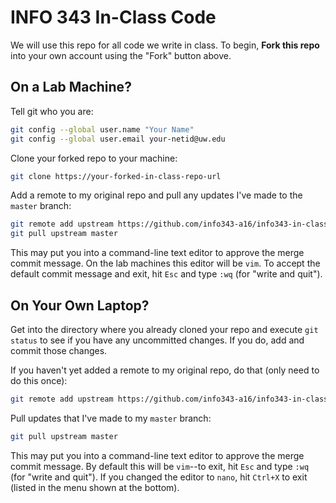 # INFO 343 In-Class Code

We will use this repo for all code we write in class. To begin, **Fork this repo** into your own account using the "Fork" button above.

## On a Lab Machine?

Tell git who you are:

```bash
git config --global user.name "Your Name"
git config --global user.email your-netid@uw.edu
```

Clone your forked repo to your machine:

```bash
git clone https://your-forked-in-class-repo-url
```

Add a remote to my original repo and pull any updates I've made to the `master` branch:

```bash
git remote add upstream https://github.com/info343-a16/info343-in-class
git pull upstream master
```

This may put you into a command-line text editor to approve the merge commit message. On the lab machines this editor will be `vim`. To accept the default commit message and exit, hit `Esc` and type `:wq` (for "write and quit").

## On Your Own Laptop?

Get into the directory where you already cloned your repo and execute `git status` to see if you have any uncommitted changes. If you do, add and commit those changes.

If you haven't yet added a remote to my original repo, do that (only need to do this once):

```bash
git remote add upstream https://github.com/info343-a16/info343-in-class
```

Pull updates that I've made to my `master` branch:

```bash
git pull upstream master
```

This may put you into a command-line text editor to approve the merge commit message. By default this will be `vim`--to exit, hit `Esc` and type `:wq` (for "write and quit"). If you changed the editor to `nano`, hit `Ctrl+X` to exit (listed in the menu shown at the bottom).